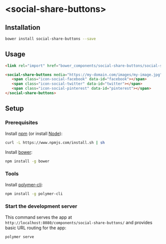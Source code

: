 # \<social-share-buttons\>

## Installation

``` bash
bower install social-share-buttons --save
```

## Usage

```html
<link rel="import" href="bower_components/social-share-buttons/social-share-buttons.html">

<social-share-buttons media="https://my-domain.com/images/my-image.jpg" url="https://my-domain.com/product/detail/my-sku" title="Product Name">
   <span class="icon-social-facebook" data-id="facebook"></span>
   <span class="icon-social-twitter" data-id="twitter"></span>
   <span class="icon-social-pinterest" data-id="pinterest"></span>
</social-share-buttons>
```

## Setup

### Prerequisites

Install [npm](https://www.npmjs.com/) (or install [Node](https://nodejs.org/en/download/)):

``` bash
curl -L https://www.npmjs.com/install.sh | sh
```

Install [bower](https://bower.io/):

``` bash
npm install -g bower
```

### Tools

Install [polymer-cli](https://github.com/Polymer/polymer-cli):

``` bash
npm install -g polymer-cli
```

### Start the development server

This command serves the app at `http://localhost:8080/components/social-share-buttons/` and provides basic URL
routing for the app:

``` bash
polymer serve
```
